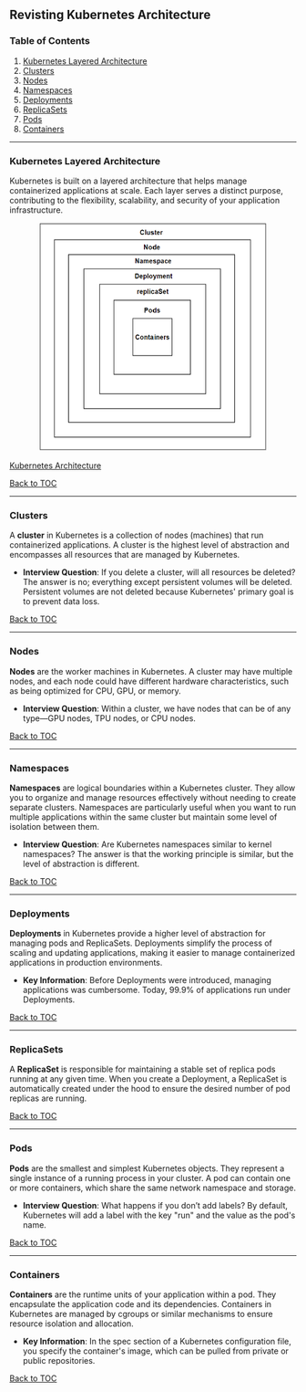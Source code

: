 ## Revisting Kubernetes Architecture

### Table of Contents

1. [Kubernetes Layered Architecture](#kubernetes-layered-architecture)
2. [Clusters](#clusters)
3. [Nodes](#nodes)
4. [Namespaces](#namespaces)
5. [Deployments](#deployments)
6. [ReplicaSets](#replicasets)
7. [Pods](#pods)
8. [Containers](#containers)

---

### Kubernetes Layered Architecture

Kubernetes is built on a layered architecture that helps manage containerized applications at scale. Each layer serves a distinct purpose, contributing to the flexibility, scalability, and security of your application infrastructure.

<div style="text-align: center;">
  <img src="../../pics/container-pod-rs-deployment-ns-node-cluster.png" alt="Kubernetes Layered Architecture" style="width: 400px; height: 400px;">
</div>


[Kubernetes Architecture](https://kubernetes.io/docs/concepts/overview/components/)

[Back to TOC](#table-of-contents)

---

### Clusters

A **cluster** in Kubernetes is a collection of nodes (machines) that run containerized applications. A cluster is the highest level of abstraction and encompasses all resources that are managed by Kubernetes.

- **Interview Question**: If you delete a cluster, will all resources be deleted? The answer is no; everything except persistent volumes will be deleted. Persistent volumes are not deleted because Kubernetes' primary goal is to prevent data loss.

[Back to TOC](#table-of-contents)

---

### Nodes

**Nodes** are the worker machines in Kubernetes. A cluster may have multiple nodes, and each node could have different hardware characteristics, such as being optimized for CPU, GPU, or memory.

- **Interview Question**: Within a cluster, we have nodes that can be of any type—GPU nodes, TPU nodes, or CPU nodes. 

[Back to TOC](#table-of-contents)

---

### Namespaces

**Namespaces** are logical boundaries within a Kubernetes cluster. They allow you to organize and manage resources effectively without needing to create separate clusters. Namespaces are particularly useful when you want to run multiple applications within the same cluster but maintain some level of isolation between them.

- **Interview Question**: Are Kubernetes namespaces similar to kernel namespaces? The answer is that the working principle is similar, but the level of abstraction is different.

[Back to TOC](#table-of-contents)

---

### Deployments

**Deployments** in Kubernetes provide a higher level of abstraction for managing pods and ReplicaSets. Deployments simplify the process of scaling and updating applications, making it easier to manage containerized applications in production environments.

- **Key Information**: Before Deployments were introduced, managing applications was cumbersome. Today, 99.9% of applications run under Deployments.

[Back to TOC](#table-of-contents)

---

### ReplicaSets

A **ReplicaSet** is responsible for maintaining a stable set of replica pods running at any given time. When you create a Deployment, a ReplicaSet is automatically created under the hood to ensure the desired number of pod replicas are running.

[Back to TOC](#table-of-contents)

---

### Pods

**Pods** are the smallest and simplest Kubernetes objects. They represent a single instance of a running process in your cluster. A pod can contain one or more containers, which share the same network namespace and storage.

- **Interview Question**: What happens if you don’t add labels? By default, Kubernetes will add a label with the key "run" and the value as the pod's name.

[Back to TOC](#table-of-contents)

---

### Containers

**Containers** are the runtime units of your application within a pod. They encapsulate the application code and its dependencies. Containers in Kubernetes are managed by cgroups or similar mechanisms to ensure resource isolation and allocation.

- **Key Information**: In the spec section of a Kubernetes configuration file, you specify the container's image, which can be pulled from private or public repositories.

[Back to TOC](#table-of-contents)
